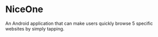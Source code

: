 # NiceOne
An Android application that can make users quickly browse 5 specific websites by simply tapping. 
